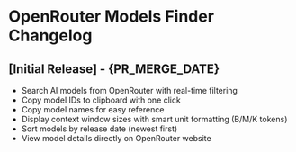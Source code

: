 # OpenRouter Models Finder Changelog

## [Initial Release] - {PR_MERGE_DATE}

- Search AI models from OpenRouter with real-time filtering
- Copy model IDs to clipboard with one click
- Copy model names for easy reference
- Display context window sizes with smart unit formatting (B/M/K tokens)
- Sort models by release date (newest first)
- View model details directly on OpenRouter website

